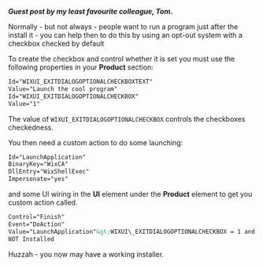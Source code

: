 <!--
.. title: Making a wix installer run a program by default
.. slug: making-a-wix-installer-run-a-program-by-default
.. date: 2009-10-01 18:27:29-05:00
.. tags: Software
.. category: Software
.. link: 
.. description: 
.. type: text
-->


***Guest post by my least favourite colleague, Tom.***

Normally - but not always - people want to run a program just after the
install it - you can help then to do this by using an opt-out system
with a checkbox checked by default

To create the checkbox and control whether it is set you must use the
following properties in your **Product** section:

``` xml
Id="WIXUI_EXITDIALOGOPTIONALCHECKBOXTEXT"
Value="Launch the cool program"
Id="WIXUI_EXITDIALOGOPTIONALCHECKBOX"
Value="1"
```

The value of `WIXUI_EXITDIALOGOPTIONALCHECKBOX` controls the
checkboxes checkedness.

You then need a custom action to do some launching:

``` xml
Id="LaunchApplication"
BinaryKey="WixCA"
DllEntry="WixShellExec"
Impersonate="yes"
```

and some UI wiring in the **UI** element under the **Product** element
to get you custom action called.

``` xml
Control="Finish"
Event="DoAction"
Value="LaunchApplication"&gt;WIXUI\_EXITDIALOGOPTIONALCHECKBOX = 1 and
NOT Installed
```

Huzzah - you now may have a working installer.